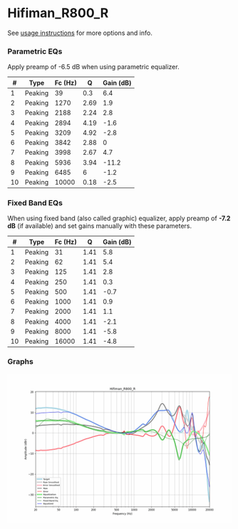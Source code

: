 # Hifiman_R800_R
See [usage instructions](https://github.com/jaakkopasanen/AutoEq#usage) for more options and info.

### Parametric EQs
Apply preamp of -6.5 dB when using parametric equalizer.

|   # | Type    |   Fc (Hz) |    Q |   Gain (dB) |
|-----|---------|-----------|------|-------------|
|   1 | Peaking |        39 | 0.3  |         6.4 |
|   2 | Peaking |      1270 | 2.69 |         1.9 |
|   3 | Peaking |      2188 | 2.24 |         2.8 |
|   4 | Peaking |      2894 | 4.19 |        -1.6 |
|   5 | Peaking |      3209 | 4.92 |        -2.8 |
|   6 | Peaking |      3842 | 2.88 |         0   |
|   7 | Peaking |      3998 | 2.67 |         4.7 |
|   8 | Peaking |      5936 | 3.94 |       -11.2 |
|   9 | Peaking |      6485 | 6    |        -1.2 |
|  10 | Peaking |     10000 | 0.18 |        -2.5 |

### Fixed Band EQs
When using fixed band (also called graphic) equalizer, apply preamp of **-7.2 dB** (if available) and set gains manually with these parameters.

|   # | Type    |   Fc (Hz) |    Q |   Gain (dB) |
|-----|---------|-----------|------|-------------|
|   1 | Peaking |        31 | 1.41 |         5.8 |
|   2 | Peaking |        62 | 1.41 |         5.4 |
|   3 | Peaking |       125 | 1.41 |         2.8 |
|   4 | Peaking |       250 | 1.41 |         0.3 |
|   5 | Peaking |       500 | 1.41 |        -0.7 |
|   6 | Peaking |      1000 | 1.41 |         0.9 |
|   7 | Peaking |      2000 | 1.41 |         1.1 |
|   8 | Peaking |      4000 | 1.41 |        -2.1 |
|   9 | Peaking |      8000 | 1.41 |        -5.8 |
|  10 | Peaking |     16000 | 1.41 |        -4.8 |

### Graphs
![](./Hifiman_R800_R.png)
